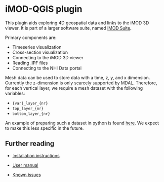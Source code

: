 # iMOD-QGIS plugin
This plugin aids exploring 4D geospatial data and links to the iMOD 3D viewer.
It is part of a larger software suite, named [iMOD Suite](https://deltares.github.io/iMOD-Documentation/index.html). 

Primary components are:

* Timeseries visualization
* Cross-section visualization 
* Connecting to the iMOD 3D viewer
* Reading .IPF files
* Connecting to the NHI Data portal

Mesh data can be used to store data with a time, z, y, 
and x dimension. 
Currently the z-dimension is only scarcely supported by MDAL. 
Therefore, for each vertical layer, 
we require a mesh dataset with the following variables:

* `{var}_layer_{nr}` 
* `top_layer_{nr}`
* `bottom_layer_{nr}` 

An example of preparing such a dataset in python is found 
[here](https://deltares.github.io/iMOD-Documentation/workflow_wq.html#convert-output-data). 
We expect to make this less specific in the future.

## Further reading

* [Installation instructions](https://deltares.github.io/iMOD-Documentation/qgis_install.html)

* [User manual](https://deltares.github.io/iMOD-Documentation/qgis_user_manual.html)

* [Known issues](https://deltares.github.io/iMOD-Documentation/qgis_known_issues.html)
